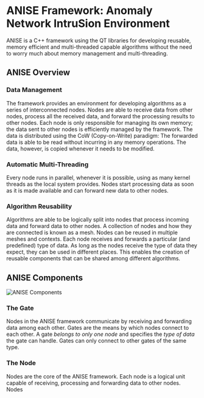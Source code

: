 # ANISE Framework: Anomaly Network IntruSion Environment #

ANISE is a C++ framework using the QT libraries for developing reusable, memory efficient and multi-threaded
capable algorithms without the need to worry much about memory management and multi-threading.

## ANISE Overview ##

### Data Management ###

The framework provides an environment for developing algorithms as a series of interconnected nodes. Nodes are
able to receive data from other nodes, process all the received data, and forward the processing results to
other nodes. Each node is only responsible for managing its own memory; the data sent to other nodes is
efficiently managed by the framework. The data is distributed using the CoW (Copy-on-Write) paradigm: The
forwarded data is able to be read without incurring in any memory operations. The data, however, is copied
whenever it needs to be modified.

### Automatic Multi-Threading ###

Every node runs in parallel, whenever it is possible, using as many kernel threads as the local system
provides. Nodes start processing data as soon as it is made available and can forward new data to other nodes.

### Algorithm Reusability ###

Algorithms are able to be logically split into nodes that process incoming data and forward data to other
nodes. A collection of nodes and how they are connected is known as a mesh. Nodes can be reused in multiple
meshes and contexts. Each node receives and forwards a particular (and predefined) type of data. As long as
the nodes receive the type of data they expect, they can be used in different places. This enables the
creation of reusable components that can be shared among different algorithms.

## ANISE Components ##

![ANISE Components](http://undeadkernel.github.io/anise_images/components.png)

### The Gate ###

Nodes in the ANISE framework communicate by receiving and forwarding data among each other. Gates are the
means by which nodes connect to each other. A gate *belongs to only one node* and specifies the *type of data*
the gate can handle. Gates can only connect to other gates of the same type.

### The Node ###

Nodes are the core of the ANISE framework. Each node is a logical unit capable of receiving, processing and
forwarding data to other nodes. Nodes
